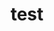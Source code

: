 ---
layout: rip-layout
bg-url: /img/background-project13.png
permalink: /research/try
title: test
keywords: Urban poverty, slums, livelihoods, mobility, shelter, social mobility, living wages
heading: SMART AS THE NEW LOCAL
intro: SMART AS THE NEW LOCAL.
description: <p class="simple-content">ycity. It focuses primarily on the linkages between shelter, mobility, and livelihoods in urban slums. In addition to documentation of infrastructural facilities being afforded to the slums, it also examines the current status and aspirational requirements of the slum residents. The study will assess the policy and the social implications of this analysis on our understanding of urban poverty and the evolution of slums.<p/>

img1: /img/try.png

ide: try
categories: rip
tag: simulation
---